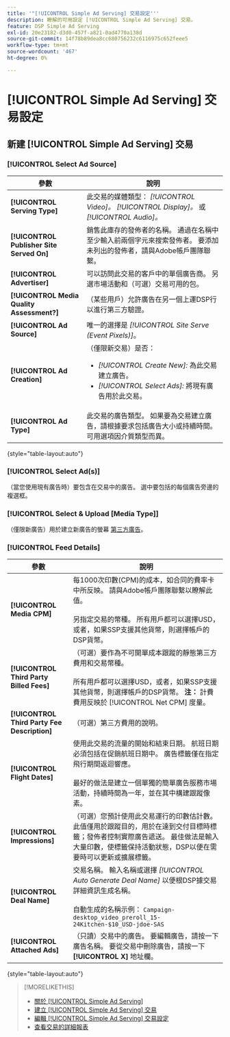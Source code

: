 ```yaml
---
title: '"[!UICONTROL Simple Ad Serving] 交易設定'''
description: 瞭解的可用設定 [!UICONTROL Simple Ad Serving] 交易。
feature: DSP Simple Ad Serving
exl-id: 20e23182-d3d0-457f-a821-0ad4770a138d
source-git-commit: 14f78b89dea8cc680756232c6116975c652feee5
workflow-type: tm+mt
source-wordcount: '467'
ht-degree: 0%

---
```


# [!UICONTROL Simple Ad Serving] 交易設定

## 新建 [!UICONTROL Simple Ad Serving] 交易

### [!UICONTROL Select Ad Source]

| 參數 | 說明 |
|-----------|-------------|
| **[!UICONTROL Serving Type]** | 此交易的媒體類型： *[!UICONTROL Video]。* *[!UICONTROL Display]。* 或 *[!UICONTROL Audio]。* |
| **[!UICONTROL Publisher Site Served On]** | 銷售此庫存的發佈者的名稱。 通過在名稱中至少輸入前兩個字元來搜索發佈者。 要添加未列出的發佈者，請與Adobe帳戶團隊聯繫。 |
| **[!UICONTROL Advertiser]** | 可以訪問此交易的客戶中的單個廣告商。 另選市場活動和（可選）交易可用的包。 |
| **[!UICONTROL Media Quality Assessment?]** | （某些用戶）允許廣告在另一個上運DSP行以進行第三方驗證。 <!-- Who can select this? It's disabled for me. Need to see if there are additional fields when this is enabled. --> |
| **[!UICONTROL Ad Source]** | 唯一的選擇是 *[!UICONTROL Site Serve (Event Pixels)]*。 |
| **[!UICONTROL Ad Creation]** | （僅限新交易）是否：<ul><li>*[!UICONTROL Create New]:* 為此交易建立廣告。</li><li>*[!UICONTROL Select Ads]:* 將現有廣告用於此交易。</li></ul> |
| **[!UICONTROL Ad Type]** | 此交易的廣告類型。 如果要為交易建立廣告，請根據要求包括廣告大小或持續時間。 可用選項因介質類型而異。 |

{style="table-layout:auto"}

### [!UICONTROL Select Ad(s)]

（當您使用現有廣告時）要包含在交易中的廣告。 選中要包括的每個廣告旁邊的複選框。

### [!UICONTROL Select & Upload [Media Type]]

（僅限新廣告）用於建立新廣告的螢幕 [第三方廣告](/help/dsp/campaign-management/ads/ad-create-multiple.md)。

### [!UICONTROL Feed Details]

| 參數 | 說明 |
|-----------|-------------|
| **[!UICONTROL Media CPM]** | 每1000次印數(CPM)的成本，如合同的費率卡中所反映。 請與Adobe帳戶團隊聯繫以瞭解此值。 <br><br>另指定交易的幣種。 所有用戶都可以選擇USD，或者，如果SSP支援其他貨幣，則選擇帳戶的DSP貨幣。 |
| **[!UICONTROL Third Party Billed Fees]** | （可選）要作為不可開單成本跟蹤的靜態第三方費用和交易幣種。<br><br>所有用戶都可以選擇USD，或者，如果SSP支援其他貨幣，則選擇帳戶的DSP貨幣。 **注：** 計費費用反映於 [!UICONTROL Net CPM] 度量。 |
| **[!UICONTROL Third Party Fee Description]** | （可選）第三方費用的說明。 |
| **[!UICONTROL Flight Dates]** | 使用此交易的流量的開始和結束日期。 航班日期必須包括在促銷航班日期中。 廣告標籤僅在指定飛行期間返迴響應。<br><br> 最好的做法是建立一個單獨的簡單廣告服務市場活動，持續時間為一年，並在其中構建跟蹤像素。 |
| **[!UICONTROL Impressions]** | （可選）您預計使用此交易運行的印數估計數。 此值僅用於跟蹤目的，用於在達到交付目標時標籤；發佈者控制實際廣告遞送。 最佳做法是輸入大量印數，使標籤保持活動狀態，DSP以便在需要時可以更新或擴展標籤。 |
| **[!UICONTROL Deal Name]** | 交易名稱。 輸入名稱或選擇 *[!UICONTROL Auto Generate Deal Name]* 以便根DSP據交易詳細資訊生成名稱。<br><br>自動生成的名稱示例： `Campaign-desktop_video_preroll_15-24Kitchen-$10_USD-jdoe-SAS` |
| **[!UICONTROL Attached Ads]** | （只讀）交易中的廣告。 要編輯廣告，請按一下廣告名稱。 要從交易中刪除廣告，請按一下 **[!UICONTROL X]** 地址欄。 |

{style="table-layout:auto"}

<!-- 
## Existing Simple Ad Serving Deals

Changes aren't applied retroactively.
-->

<!-- completely different settings layout, so need a separate section for them -->

<!-- From Abhinav: Editable fields are Name, Start & End date, Impressions & CPM. Changes are not applied retroactively.

But I see:

| Parameter | Description |
|-----------|-------------|

| **[!UICONTROL Are you using Deal ID?] | (Read-only) Whether the deal was set up as a [!UICONTROL Deal ID] (*[!DNL Yes]*)  or a [!UICONTROL Simple Ad Serving] deal (*[!DNL No]*). |
| **[!UICONTROL Inventory Type] | (Read-only) The inventory type for the deal. |
| **[!UICONTROL Feed Name] | The name of the [!UICONTROL Simple Ad Serving] deal. |
| **[!UICONTROL Publisher Ad Server] | (Read-only)  |
| **[!UICONTROL Publisher maximum ad length] | The maximum length of the ad, per the publisher. |
| **[!UICONTROL Publisher minimum ad length] | The minimum length of the ad, per the publisher. |
| **[!UICONTROL Fill Type] | (Read-only)  |
| **[!UICONTROL Contracted CPM] | This field is required if billing through TubeMogul, but enter your CPM in this field to track your actual spend. |
| **[!UICONTROL 3rd party technology CPM] | (Optional)  |
| **[!UICONTROL Planned Flight Dates] | The beginning and end dates for the deal flight. These dates don't control ad delivery but are used to track delivery pacing. **THIS IS CONTRARY TO WHAT THE NEW DEAL SETTINGS ABOVE, FROM ABHINAV, SAY**> |
| **[!UICONTROL Target Impressions] | (Optional) The estimated number of impressions you expect to run using this deal. This value is used for tracking purposes only and to flag when delivery goals are met; the publisher controls actual ad delivery. The best practice is to enter a high number of impressions to keep the tag active within DSP so it can be renewed or extended if needed. |
 -->

>[!MORELIKETHIS]
>
>* [關於 [!UICONTROL Simple Ad Serving]](simple-deal-about.md)
>* [建立 [!UICONTROL Simple Ad Serving] 交易](simple-deal-create.md)
>* [編輯 [!UICONTROL Simple Ad Serving] 交易設定](simple-deal-edit.md)
>* [查看交易的詳細報表](/help/dsp/inventory/deal-view-report.md)


<!-- add back when reimplemented:
>* [View Event-Tracking Pixels for a [!UICONTROL Simple Ad Serving] Deal](simple-deal-show-pixels.md)
-->
